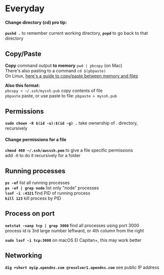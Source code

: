 # Everyday

#### Change directory \(cd\) pro tip:

**`pushd .`** to remember current working directory, **`popd`** to go back to that directory

## Copy/Paste

**Copy** command output **to memory**  `pwd | pbcopy` \(on Mac\)  
There's also pasting to a command `cd $(pbpaste)`   
On Linux, [here's a guide to copy/paste between memory and files](https://www.systutorials.com/copying-output-of-commands-in-linux-terminals-to-x-selection-clipboard/)

**Also this format:**  
`pbcopy < ~/.ssh/myssh.pub` copy contents of file  
`pbpaste` paste, or use paste to file: `pbpaste > myssh.pub` 

## Permissions

**`sudo chown -R $(id -u):$(id -g) .`** take ownership of . directory, recursively

#### Change permissions for a file

**`chmod 400 ~/.ssh/awsssh.pem`** to give a file specific permissions  
add `-R` to do it recursively for a folder

## Running processes

**`ps -ef`** list all running processes  
**`ps -ef | grep node`** list only "node" processes  
**`lsof -i :4321`** find PID of running process  
**`kill 123`** kill process by PID

## Process on port

**`netstat -vanp tcp | grep 3000`** find all processes using port 3000  
process id is 3rd large number leftward, or 4th column from the right

**`sudo lsof -i tcp:3000`** on macOS El Capitan+, this may work better

## Networking

**`dig +short myip.opendns.com @resolver1.opendns.com`** see public IP address

